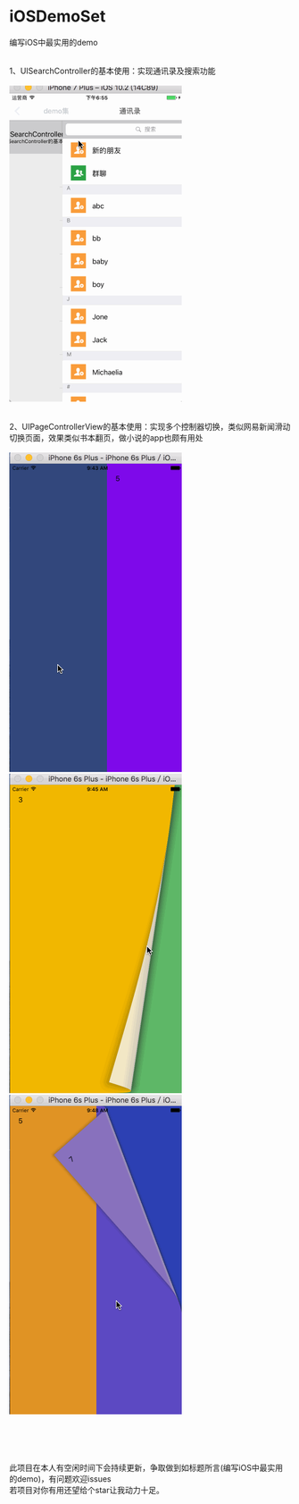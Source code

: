 # iOSDemoSet
编写iOS中最实用的demo

<br>1、UISearchController的基本使用：实现通讯录及搜索功能<br>
<br> ![image](https://raw.githubusercontent.com/iOSHJH/iOSDemoSet/d14220642de7c42ac31179f3a240f00b74571f09/效果图/1UISearchController的基本使用.gif)

<br>2、UIPageControllerView的基本使用：实现多个控制器切换，类似网易新闻滑动切换页面，效果类似书本翻页，做小说的app也颇有用处<br>
<br>![image](https://raw.githubusercontent.com/iOSHJH/iOSDemoSet/master/效果图/page1.gif)
![image](https://raw.githubusercontent.com/iOSHJH/iOSDemoSet/master/效果图/page2.gif)
![image](https://raw.githubusercontent.com/iOSHJH/iOSDemoSet/master/效果图/page3.gif)





<br><br><br><br>此项目在本人有空闲时间下会持续更新，争取做到如标题所言(编写iOS中最实用的demo)，有问题欢迎issues<br>若项目对你有用还望给个star让我动力十足。
